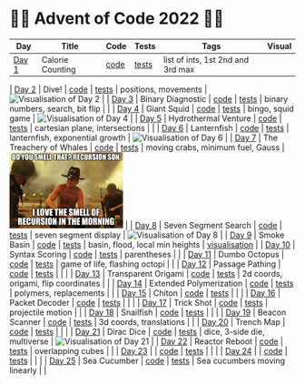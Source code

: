 # 🌲🌲 Advent of Code 2022 🌲🌲

| Day                                            | Title                   | Code                   | Tests                                                      | Tags                                 | Visual                                                                                                                                                        |
|------------------------------------------------|-------------------------|------------------------|------------------------------------------------------------|--------------------------------------|---------------------------------------------------------------------------------------------------------------------------------------------------------------|
| [Day 1](https://adventofcode.com/2022/day/1)   | Calorie Counting        | [code](day01/Day1.kt)  | [tests](../../../test/kotlin/aoc2022/day01/Day1KtTest.kt)  | list of ints, 1st 2nd and 3rd max    |                                                                                                                                                               |

| [Day 2](https://adventofcode.com/2022/day/2)   | Dive!                   | [code](day02/Day2.kt)  | [tests](../../../test/kotlin/aoc2022/day02/Day2KtTest.kt)  | positions, movements                 | <img src="day02/assets/img.png" alt="Visualisation of Day 2" width="180"/>                                                                                    |
| [Day 3](https://adventofcode.com/2022/day/3)   | Binary Diagnostic       | [code](day03/Day3.kt)  | [tests](../../../test/kotlin/aoc2022/day03/Day3KtTest.kt)  | binary numbers, search, bit flip     |                                                                                                                                                               |
| [Day 4](https://adventofcode.com/2022/day/4)   | Giant Squid             | [code](day04/Day4.kt)  | [tests](../../../test/kotlin/aoc2022/day04/Day4KtTest.kt)  | bingo, squid game                    | <img src="day04/assets/day4.jpg" alt="Visualisation of Day 4" width="220"/>                                                                                   |
| [Day 5](https://adventofcode.com/2022/day/5)   | Hydrothermal Venture    | [code](day05/Day5.kt)  | [tests](../../../test/kotlin/aoc2022/day05/Day5KtTest.kt)  | cartesian plane, intersections       |                                                                                                                                                               |
| [Day 6](https://adventofcode.com/2022/day/6)   | Lanternfish             | [code](day06/Day6.kt)  | [tests](../../../test/kotlin/aoc2022/day06/Day6KtTest.kt)  | lanternfish, exponential growth      | <img src="day06/assets/day6.jpg" alt="Visualisation of Day 6" width="180"/>                                                                                   |
| [Day 7](https://adventofcode.com/2022/day/7)   | The Treachery of Whales | [code](day07/Day7.kt)  | [tests](../../../test/kotlin/aoc2022/day07/Day7KtTest.kt)  | moving crabs, minimum fuel, Gauss    | <img src="day07/assets/day7.jpg" alt="Visualisation of Day 7" width="200"/>                                                                                   |
| [Day 8](https://adventofcode.com/2022/day/8)   | Seven Segment Search    | [code](day08/Day8.kt)  | [tests](../../../test/kotlin/aoc2022/day08/Day8KtTest.kt)  | seven segment display                | <img src="day08/assets/day8.jpg" alt="Visualisation of Day 8" width="220"/>                                                                                   |
| [Day 9](https://adventofcode.com/2022/day/9)   | Smoke Basin             | [code](day09/Day9.kt)  | [tests](../../../test/kotlin/aoc2022/day09/Day9KtTest.kt)  | basin, flood, local min heights      | [visualisation](https://refined-github-html-preview.kidonng.workers.dev/martapanc/Advent-of-Code/raw/master/src/main/kotlin/aoc2022/day09/render/basins.html) |
| [Day 10](https://adventofcode.com/2022/day/10) | Syntax Scoring          | [code](day10/Day10.kt) | [tests](../../../test/kotlin/aoc2022/day10/Day10KtTest.kt) | parentheses                          |                                                                                                                                                               |
| [Day 11](https://adventofcode.com/2022/day/11) | Dumbo Octopus           | [code](day11/Day11.kt) | [tests](../../../test/kotlin/aoc2022/day11/Day11KtTest.kt) | game of life, flashing octopi        |                                                                                                                                                               |
| [Day 12](https://adventofcode.com/2022/day/12) | Passage Pathing         | [code](day12/Day12.kt) | [tests](../../../test/kotlin/aoc2022/day12/Day12KtTest.kt) |                                      |                                                                                                                                                               |
| [Day 13](https://adventofcode.com/2022/day/13) | Transparent Origami     | [code](day13/Day13.kt) | [tests](../../../test/kotlin/aoc2022/day13/Day13KtTest.kt) | 2d coords, origami, flip coordinates |                                                                                                                                                               |
| [Day 14](https://adventofcode.com/2022/day/14) | Extended Polymerization | [code](day14/Day14.kt) | [tests](../../../test/kotlin/aoc2022/day14/Day14KtTest.kt) | polymers, replacements               |                                                                                                                                                               |
| [Day 15](https://adventofcode.com/2022/day/15) | Chiton                  | [code](day15/Day15.kt) | [tests](../../../test/kotlin/aoc2022/day15/Day15KtTest.kt) |                                      |                                                                                                                                                               |
| [Day 16](https://adventofcode.com/2022/day/16) | Packet Decoder          | [code](day16/Day16.kt) | [tests](../../../test/kotlin/aoc2022/day16/Day16KtTest.kt) |                                      |                                                                                                                                                               |
| [Day 17](https://adventofcode.com/2022/day/17) | Trick Shot              | [code](day17/Day17.kt) | [tests](../../../test/kotlin/aoc2022/day17/Day17KtTest.kt) | projectile motion                    |                                                                                                                                                               |
| [Day 18](https://adventofcode.com/2022/day/18) | Snailfish               | [code](day18/Day18.kt) | [tests](../../../test/kotlin/aoc2022/day18/Day18KtTest.kt) |                                      |                                                                                                                                                               |
| [Day 19](https://adventofcode.com/2022/day/19) | Beacon Scanner          | [code](day19/Day19.kt) | [tests](../../../test/kotlin/aoc2022/day19/Day19KtTest.kt) | 3d coords, translations              |                                                                                                                                                               |
| [Day 20](https://adventofcode.com/2022/day/20) | Trench Map              | [code](day20/Day20.kt) | [tests](../../../test/kotlin/aoc2022/day20/Day20KtTest.kt) |                                      |                                                                                                                                                               |
| [Day 21](https://adventofcode.com/2022/day/21) | Dirac Dice              | [code](day21/Day21.kt) | [tests](../../../test/kotlin/aoc2022/day21/Day21KtTest.kt) | dice, 3-side die, multiverse         | <img src="day08/assets/day21.png" alt="Visualisation of Day 21" width="220"/>                                                                                 |
| [Day 22](https://adventofcode.com/2022/day/22) | Reactor Reboot          | [code](day22/Day22.kt) | [tests](../../../test/kotlin/aoc2022/day22/Day22KtTest.kt) | overlapping cubes                    |                                                                                                                                                               |
| [Day 23](https://adventofcode.com/2022/day/23) |                         | [code](day23/Day23.kt) | [tests](../../../test/kotlin/aoc2022/day23/Day23KtTest.kt) |                                      |                                                                                                                                                               |
| [Day 24](https://adventofcode.com/2022/day/24) |                         | [code](day24/Day24.kt) | [tests](../../../test/kotlin/aoc2022/day24/Day24KtTest.kt) |                                      |                                                                                                                                                               |
| [Day 25](https://adventofcode.com/2022/day/25) | Sea Cucumber            | [code](day25/Day25.kt) | [tests](../../../test/kotlin/aoc2022/day25/Day25KtTest.kt) | Sea cucumbers moving linearly        |                                                                                                                                                               |
